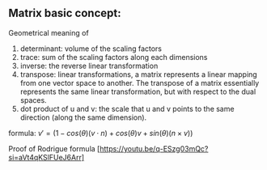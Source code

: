 ## Matrix basic concept:

Geometrical meaning of 
1. determinant:
    volume of the scaling factors
2. trace:
    sum of the scaling factors along each dimensions
3. inverse:
    the reverse linear transformation 
4. transpose:
     linear transformations, a matrix represents a linear mapping from one vector space to another. The transpose of a matrix essentially represents the same linear transformation, but with respect to the dual spaces. 
5. dot product of u and v:
    the scale that u and v points to the same direction (along the same dimension).

formula: 
$v' = (1-cos(\theta)(v\cdot n) + cos(\theta)v + sin(\theta)(n\times v))$

Proof of Rodrigue formula [https://youtu.be/q-ESzg03mQc?si=aVt4qKSlFUeJ6Arr]

